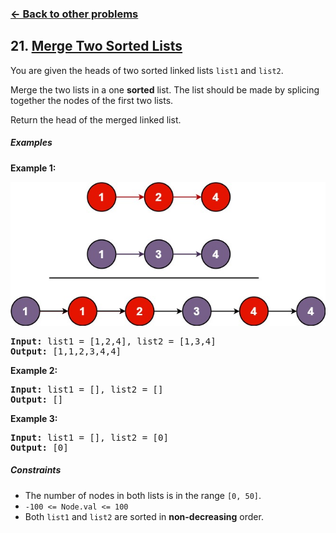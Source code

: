 ### [&#8592; Back to other problems](../../README.md)

## 21. [Merge Two Sorted Lists](https://leetcode.com/problems/merge-two-sorted-lists/)

You are given the heads of two sorted linked lists `list1` and `list2`.

Merge the two lists in a one **sorted** list. The list should be made by splicing together the nodes
of
the first two lists.

Return the head of the merged linked list.

##### Examples

**Example 1:**

![merge two sorted list example](assets/merge_ex1.jpg "Merge Two Sorted List example")

<pre>
<b>Input:</b> list1 = [1,2,4], list2 = [1,3,4]
<b>Output:</b> [1,1,2,3,4,4]
</pre>

**Example 2:**

<pre>
<b>Input:</b> list1 = [], list2 = []
<b>Output:</b> []
</pre>

**Example 3:**

<pre>
<b>Input:</b> list1 = [], list2 = [0]
<b>Output:</b> [0]
</pre>

##### Constraints

* The number of nodes in both lists is in the range `[0, 50]`.
* <code>-100 <= Node.val <= 100</code>
* Both `list1` and `list2` are sorted in **non-decreasing** order.
